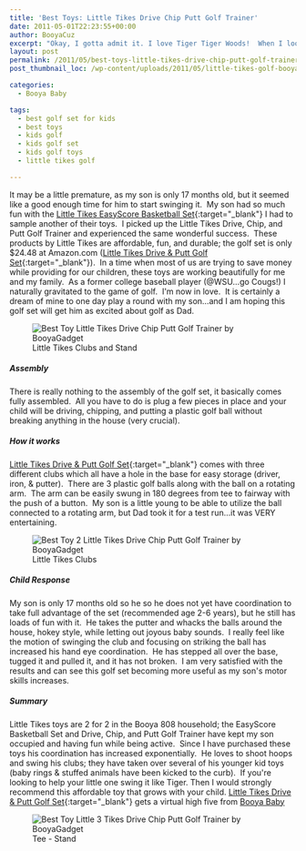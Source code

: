 ```yaml
---
title: 'Best Toys: Little Tikes Drive Chip Putt Golf Trainer'
date: 2011-05-01T22:23:55+00:00
author: BooyaCuz
excerpt: "Okay, I gotta admit it. I love Tiger Tiger Woods!  When I look at my son I can't help but imagine a 15 year old smashing 350 yard drives at Augusta National."
layout: post
permalink: /2011/05/best-toys-little-tikes-drive-chip-putt-golf-trainer.html
post_thumbnail_loc: /wp-content/uploads/2011/05/little-tikes-golf-booya-thumb.jpg

categories:
  - Booya Baby

tags:
  - best golf set for kids
  - best toys
  - kids golf
  - kids golf set
  - kids golf toys
  - little tikes golf

---
```

It may be a little premature, as my son is only 17 months old, but it seemed like a good enough time for him to start swinging it.  My son had so much fun with the [Little Tikes EasyScore Basketball Set](http://amzn.to/2qbIAWR){:target="_blank"} I had to sample another of their toys.  I picked up the Little Tikes Drive, Chip, and Putt Golf Trainer and experienced the same wonderful success.  These products by Little Tikes are affordable, fun, and durable; the golf set is only $24.48 at Amazon.com ([Little Tikes Drive & Putt Golf Set](http://amzn.to/2qN24xO){:target="_blank"}).  In a time when most of us are trying to save money while providing for our children, these toys are working beautifully for me and my family.  As a former college baseball player (@WSU…go Cougs!) I naturally gravitated to the game of golf.  I'm now in love.  It is certainly a dream of mine to one day play a round with my son…and I am hoping this golf set will get him as excited about golf as Dad.

<figure>
    <img src="{{ site.cdn-url }}/wp-content/uploads/2011/05/1-little-tikes-golf-clubs-booya-review.jpg" 
         alt="Best Toy Little Tikes Drive Chip Putt Golf Trainer by BooyaGadget" title="Little Tikes Drive Chip Putt Golf Trainer">
	<figcaption>Little Tikes Clubs and Stand</figcaption>
</figure>

##### Assembly

There is really nothing to the assembly of the golf set, it basically comes fully assembled.  All you have to do is plug a few pieces in place and your child will be driving, chipping, and putting a plastic golf ball without breaking anything in the house (very crucial).

##### How it works

[Little Tikes Drive & Putt Golf Set](http://www.amazon.com/Little-Tikes-Drive-Putt-Golf/dp/B000MK9MY8%3FSubscriptionId%3DAKIAIWVRLGBW3T7JNEGA%26tag%3Dbooya-20%26linkCode%3Dxm2%26camp%3D2025%26creative%3D165953%26creativeASIN%3DB000MK9MY8){:target="_blank"} comes with three different clubs which all have a hole in the base for easy storage (driver, iron, & putter).  There are 3 plastic golf balls along with the ball on a rotating arm.  The arm can be easily swung in 180 degrees from tee to fairway with the push of a button.  My son is a little young to be able to utilize the ball connected to a rotating arm, but Dad took it for a test run…it was VERY entertaining.
<figure>
    <img src="{{ site.cdn-url }}/wp-content/uploads/2011/05/2-little-tikes-golf-clubs-green-booya-review.jpg" 
         alt="Best Toy 2 Little Tikes Drive Chip Putt Golf Trainer by BooyaGadget" title="Little Tikes Drive Chip Putt Golf Trainer Clubs">
	<figcaption>Little Tikes Clubs</figcaption>
</figure>

##### Child Response

My son is only 17 months old so he so he does not yet have coordination to take full advantage of the set (recommended age 2-6 years), but he still has loads of fun with it.  He takes the putter and whacks the balls around the house, hokey style, while letting out joyous baby sounds.  I really feel like the motion of swinging the club and focusing on striking the ball has increased his hand eye coordination.  He has stepped all over the base, tugged it and pulled it, and it has not broken.  I am very satisfied with the results and can see this golf set becoming more useful as my son's motor skills increases.

##### Summary

Little Tikes toys are 2 for 2 in the Booya 808 household; the EasyScore Basketball Set and Drive, Chip, and Putt Golf Trainer have kept my son occupied and having fun while being active.  Since I have purchased these toys his coordination has increased exponentially.  He loves to shoot hoops and swing his clubs; they have taken over several of his younger kid toys (baby rings & stuffed animals have been kicked to the curb).  If you're looking to help your little one swing it like Tiger. Then I would strongly recommend this affordable toy that grows with your child. [Little Tikes Drive & Putt Golf Set](http://amzn.to/2p81UUQ){:target="_blank"} gets a virtual high five from [Booya Baby](/category/booya-baby/)
<figure>
    <img src="{{ site.cdn-url }}/wp-content/uploads/2011/05/3-little-tikes-golf-stand-storage-booya-review.jpg" 
         alt="Best Toy Little 3 Tikes Drive Chip Putt Golf Trainer by BooyaGadget" title="Little Tikes Drive Chip Putt Golf Trainer Tee Stand">
	<figcaption>Tee - Stand</figcaption>
</figure>